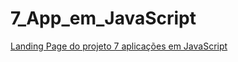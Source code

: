# 7_App_em_JavaScript
 [Landing Page do projeto 7 aplicações em JavaScript](https://fernanda-dantas.github.io/7_App_em_JavaScript/)
